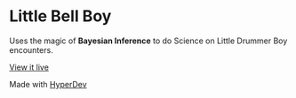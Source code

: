 Little Bell Boy
===============

Uses the magic of __Bayesian Inference__ to do Science on Little Drummer Boy
encounters.

[View it live](https://little-bell-boy.hyperdev.space/)

Made with [HyperDev](https://hyperdev.com/)

